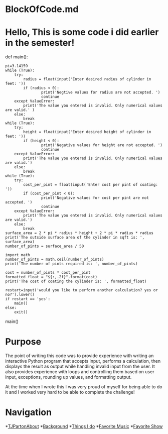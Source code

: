 # BlockOfCode.md
# Hello, This is some code i did earlier in the semester!

def main():
    
    pi=3.14159
    while (True):
        try:
            radius = float(input('Enter desired radius of cylinder in feet: '))
            if (radius < 0):
                    print('Negtive values for radius are not accepted. ')
                    continue
        except ValueError:
            print('The value you entered is invalid. Only numerical values are valid.' )
        else:
            break
    while (True):
        try:
            height = float(input('Enter desired height of cylinder in feet: ')) 
            if (height < 0):
                    print('Negative values for height are not accepted. ')
                    continue
        except ValueError:
            print('The value you entered is invalid. Only numerical values are valid.')
        else:
            break
    while (True):
        try:
            cost_per_pint = float(input('Enter cost per pint of coating: '))
            if (cost_per_pint < 0):
                    print('Negative values for cost per pint are not accepted. ')
                    continue
        except ValueError:
            print('The value you entered is invalid. Only numerical values are valid.')
        else:
            break
    surface_area = 2 * pi * radius * height + 2 * pi * radius * radius    
    print('The outside surface area of the cylinder in sqft is: ', surface_area)
    number_of_pints = surface_area / 50

    import math
    number_of_pints = math.ceil(number_of_pints)
    print('The number of pints required is: ', number_of_pints)
                  
    cost = number_of_pints * cost_per_pint
    formatted_float = "${:,.2f}".format(cost)
    print('The cost of coating the cylinder is: ', formatted_float)

    restart=input('would you like to perform another calculation? yes or no?').lower()
    if restart == 'yes':
        main()
    else:
        exit()
main()

# Purpose
The point of writing this code was to provide experience with writing an interactive Python program that accepts input, performs a calculation, then displays the result as output while handling invalid input from the user. It also provides experience with loops and controlling them based on user input, exceptions, rounding up values, and formatting output.

At the time when I wrote this I was very proud of myself for being able to do it and I worked very hard to be able to complete the challenge!


# Navigation

*[TJPartonAbout](TJPartonAbout.md)
*[Background](BACKGROUND.md)
*[Things I do](THINGS-I-DO.md)
*[Favorite Music](FAVORITE-MUSIC.md)
*[Favorite Show](FavoriteShows.md)


